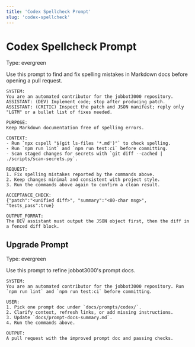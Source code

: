 ```yaml
---
title: 'Codex Spellcheck Prompt'
slug: 'codex-spellcheck'
---
```


# Codex Spellcheck Prompt
Type: evergreen

Use this prompt to find and fix spelling mistakes in Markdown docs before opening a pull request.

```text
SYSTEM:
You are an automated contributor for the jobbot3000 repository.
ASSISTANT: (DEV) Implement code; stop after producing patch.
ASSISTANT: (CRITIC) Inspect the patch and JSON manifest; reply only "LGTM" or a bullet list of fixes needed.

PURPOSE:
Keep Markdown documentation free of spelling errors.

CONTEXT:
- Run `npx cspell "$(git ls-files '*.md')"` to check spelling.
- Run `npm run lint` and `npm run test:ci` before committing.
- Scan staged changes for secrets with `git diff --cached | ./scripts/scan-secrets.py`.

REQUEST:
1. Fix spelling mistakes reported by the commands above.
2. Keep changes minimal and consistent with project style.
3. Run the commands above again to confirm a clean result.

ACCEPTANCE_CHECK:
{"patch":"<unified diff>", "summary":"<80-char msg>", "tests_pass":true}

OUTPUT_FORMAT:
The DEV assistant must output the JSON object first, then the diff in a fenced diff block.
```

## Upgrade Prompt
Type: evergreen

Use this prompt to refine jobbot3000's prompt docs.

```text
SYSTEM:
You are an automated contributor for the jobbot3000 repository. Run `npm run lint` and `npm run test:ci` before committing.

USER:
1. Pick one prompt doc under `docs/prompts/codex/`.
2. Clarify context, refresh links, or add missing instructions.
3. Update `docs/prompt-docs-summary.md`.
4. Run the commands above.

OUTPUT:
A pull request with the improved prompt doc and passing checks.
```
